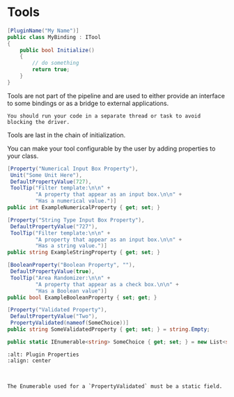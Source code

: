 # Tools

```csharp
[PluginName("My Name")]
public class MyBinding : ITool
{
    public bool Initialize()
    {
        // do something
        return true;
    }
}
```

Tools are not part of the pipeline and are used to either provide an interface to some bindings or as a bridge to external applications.

```{warning}
You should run your code in a separate thread or task to avoid blocking the driver.
```

Tools are last in the chain of initialization.

You can make your tool configurable by the user by adding properties to your class.

```csharp
[Property("Numerical Input Box Property"),
 Unit("Some Unit Here"),
 DefaultPropertyValue(727),
 ToolTip("Filter template:\n\n" +
         "A property that appear as an input box.\n\n" +
         "Has a numerical value.")]
public int ExampleNumericalProperty { get; set; }

[Property("String Type Input Box Property"),
 DefaultPropertyValue("727"),
 ToolTip("Filter template:\n\n" +
         "A property that appear as an input box.\n\n" +
         "Has a string value.")]
public string ExampleStringProperty { get; set; }

[BooleanProperty("Boolean Property", ""),
 DefaultPropertyValue(true),
 ToolTip("Area Randomizer:\n\n" +
         "A property that appear as a check box.\n\n" +
         "Has a Boolean value")]
public bool ExampleBooleanProperty { set; get; }

[Property("Validated Property"),
 DefaultPropertyValue("Two"),
 PropertyValidated(nameof(SomeChoice))]
public string SomeValidatedProperty { get; set; } = string.Empty;

public static IEnumerable<string> SomeChoice { get; set; } = new List<string> { "One", "Two", "Three" };
```

```{image} img/plugin-properties.png
:alt: Plugin Properties
:align: center
```

<br>

```{note}
The Enumerable used for a `PropertyValidated` must be a static field.
```

<br>